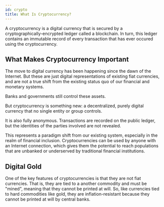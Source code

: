 ```yaml
---
id: crypto
title: What Is Cryptocurrency?
---
```


A cryptocurrency is a digital currency that is secured by a cryptographically-encrypted ledger called a blockchain. In turn, this ledger contains an immutable record of every transaction that has ever occured using the cryptocurrency.

## What Makes Cryptocurrency Important

The move to digital currency has been happening since the dawn of the Internet. But these are just digital representations of existing fiat currencies, and are not a true shift from the existing status quo of our financial and monetary systems.

Banks and governments still control these assets.

But cryptocurrency is something new: a decentralized, purely digital currency that no single entity or group controls.

It is also fully anonymous. Transactions are recorded on the public ledger, but the identities of the parties involved are not revealed.

This represents a paradigm shift from our existing system, especially in the realm of financial inclusion. Cryptocurrencies can be used by anyone with an Internet connection, which gives them the potential to reach populations that are unbanked or underserved by traditional financial institutions.

## Digital Gold

One of the key features of cryptocurrencies is that they are not fiat currencies. That is, they are tied to a another commodity and must be "mined", meaning that they cannot be printed at will. So, like currencies tied to hard commodities like gold, they are inflation-resistant because they cannot be printed at will by central banks.
